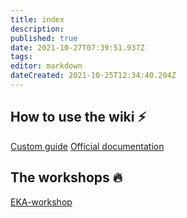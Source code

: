 ```yaml
---
title: index
description: 
published: true
date: 2021-10-27T07:39:51.937Z
tags: 
editor: markdown
dateCreated: 2021-10-25T12:34:40.204Z
---
```


## How to use the wiki :zap:
[Custom guide](/en/guide)
[Official documentation](https://docs.requarks.io/editors/markdown)

## The workshops :fire:
[EKA-workshop](/en/WORKSHOP/EKA-workshop)